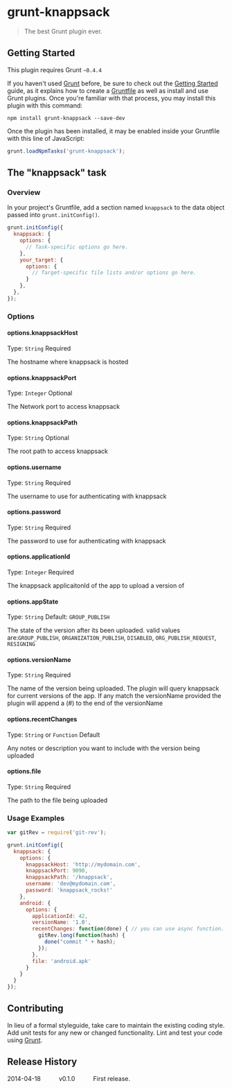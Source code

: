 # grunt-knappsack

> The best Grunt plugin ever.

## Getting Started
This plugin requires Grunt `~0.4.4`

If you haven't used [Grunt](http://gruntjs.com/) before, be sure to check out the [Getting Started](http://gruntjs.com/getting-started) guide, as it explains how to create a [Gruntfile](http://gruntjs.com/sample-gruntfile) as well as install and use Grunt plugins. Once you're familiar with that process, you may install this plugin with this command:

```shell
npm install grunt-knappsack --save-dev
```

Once the plugin has been installed, it may be enabled inside your Gruntfile with this line of JavaScript:

```js
grunt.loadNpmTasks('grunt-knappsack');
```

## The "knappsack" task

### Overview
In your project's Gruntfile, add a section named `knappsack` to the data object passed into `grunt.initConfig()`.

```js
grunt.initConfig({
  knappsack: {
    options: {
      // Task-specific options go here.
    },
    your_target: {
      options: {
        // Target-specific file lists and/or options go here.
      }
    },
  },
});
```

### Options

#### options.knappsackHost
Type: `String`
Required

The hostname where knappsack is hosted

#### options.knappsackPort
Type: `Integer`
Optional

The Network port to access knappsack

#### options.knappsackPath
Type: `String`
Optional

The root path to access knappsack

#### options.username
Type: `String`
Required

The username to use for authenticating with knappsack

#### options.password
Type: `String`
Required

The password to use for authenticating with knappsack

#### options.applicationId
Type: `Integer`
Required

The knappsack applicaitonId of the app to upload a version of

#### options.appState
Type: `String`
Default: `GROUP_PUBLISH`

The state of the version after its been uploaded. valid values are:`GROUP_PUBLISH`, `ORGANIZATION_PUBLISH`, `DISABLED`, `ORG_PUBLISH_REQUEST`, `RESIGNING`

#### options.versionName
Type: `String`
Required

The name of the version being uploaded. The plugin will query knappsack for current versions of the app. If any match the versionName provided the plugin will append a (#<number>) to the end of the versionName

#### options.recentChanges
Type: `String` or `Function`
Default ` `

Any notes or description you want to include with the version being uploaded

#### options.file
Type: `String`
Required

The path to the file being uploaded

### Usage Examples

```js
var gitRev = require('git-rev');

grunt.initConfig({
  knappsack: {
    options: {
      knappsackHost: 'http://mydomain.com',
      knappsackPort: 9090,
      knappsackPath: '/knappsack',
      username: 'dev@mydomain.com',
      password: 'knappsack_rocks!'
    },
    android: {
      options: {
        applicationId: 42,
        versionName: '1.0',
        recentChanges: function(done) { // you can use async function.
          gitRev.long(function(hash) {
            done("commit " + hash);
          });
        },
        file: 'android.apk'
      }
    }
  }
});
```

## Contributing
In lieu of a formal styleguide, take care to maintain the existing coding style. Add unit tests for any new or changed functionality. Lint and test your code using [Grunt](http://gruntjs.com/).

## Release History
2014-04-18   v0.1.0   First release.
